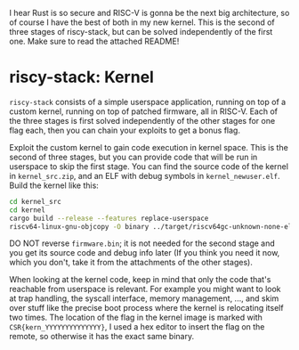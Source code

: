 I hear Rust is so secure and RISC-V is gonna be the next big architecture, so of course I have the best of both in my new kernel.
This is the second of three stages of riscy-stack, but can be solved independently of the first one. Make sure to read the attached README!


# riscy-stack: Kernel

`riscy-stack` consists of a simple userspace application, running on top of a custom kernel, running
on top of patched firmware, all in RISC-V. Each of the three stages is first solved independently of
the other stages for one flag each, then you can chain your exploits to get a bonus flag.

Exploit the custom kernel to gain code execution in kernel space. This is the second of three
stages, but you can provide code that will be run in userspace to skip the first stage. You can find
the source code of the kernel in `kernel_src.zip`, and an ELF with debug symbols in
`kernel_newuser.elf`. Build the kernel like this:

```sh
cd kernel_src
cd kernel
cargo build --release --features replace-userspace
riscv64-linux-gnu-objcopy -O binary ../target/riscv64gc-unknown-none-elf/release/kernel kernel_newuser.bin
```

DO NOT reverse `firmware.bin`; it is not needed for the second stage and you get its source code and
debug info later (If you think you need it now, which you don't, take it from the attachments of the
other stages).

When looking at the kernel code, keep in mind that only the code that's reachable from userspace is
relevant. For example you might want to look at trap handling, the syscall interface, memory
management, ..., and skim over stuff like the precise boot process where the kernel is relocating
itself two times. The location of the flag in the kernel image is marked with
`CSR{kern_YYYYYYYYYYYYYY}`, I used a hex editor to insert the flag on the remote, so otherwise it
has the exact same binary.
